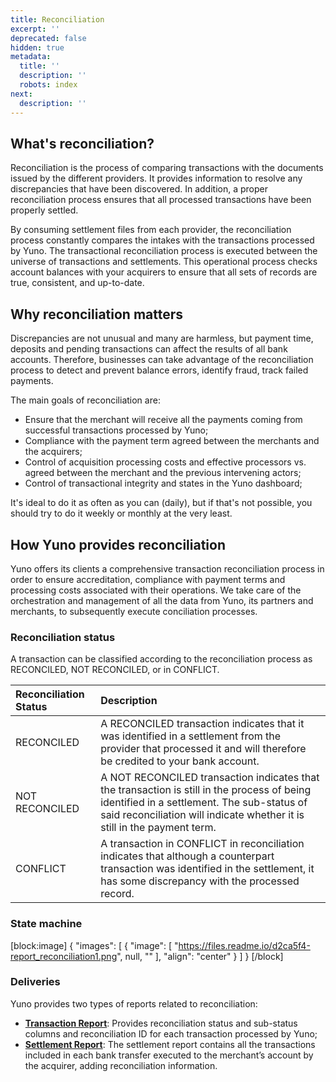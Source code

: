 ```yaml
---
title: Reconciliation
excerpt: ''
deprecated: false
hidden: true
metadata:
  title: ''
  description: ''
  robots: index
next:
  description: ''
---
```

## What's reconciliation?

Reconciliation is the process of comparing transactions with the documents issued by the different providers. It provides information to resolve any discrepancies that have been discovered. In addition, a proper reconciliation process ensures that all processed transactions have been properly settled.

By consuming settlement files from each provider, the reconciliation process constantly compares the intakes with the transactions processed by Yuno. The transactional reconciliation process is executed between the universe of transactions and settlements. This operational process checks account balances with your acquirers to ensure that all sets of records are true, consistent, and up-to-date. 

## Why reconciliation matters

Discrepancies are not unusual and many are harmless, but payment time, deposits and pending transactions can affect the results of all bank accounts. Therefore, businesses can take advantage of the reconciliation process to detect and prevent balance errors, identify fraud, track failed payments.

The main goals of reconciliation are:

- Ensure that the merchant will receive all the payments coming from successful transactions processed by Yuno;
- Compliance with the payment term agreed between the merchants and the acquirers;
- Control of acquisition processing costs and effective processors vs. agreed between the merchant and the previous intervening actors;
- Control of transactional integrity and states in the Yuno dashboard; 

It's ideal to do it as often as you can (daily), but if that's not possible, you should try to do it weekly or monthly at the very least.

## How Yuno provides reconciliation

Yuno offers its clients a comprehensive transaction reconciliation process in order to ensure accreditation, compliance with payment terms and processing costs associated with their operations. We take care of the orchestration and management of all the data from Yuno, its partners and merchants, to subsequently execute conciliation processes.

### Reconciliation status

A transaction can be classified according to the reconciliation process as RECONCILED, NOT RECONCILED, or in CONFLICT.

| Reconciliation Status | Description                                                                                                                                                                                                           |
| :-------------------- | :-------------------------------------------------------------------------------------------------------------------------------------------------------------------------------------------------------------------- |
| RECONCILED            | A RECONCILED transaction indicates that it was identified in a settlement from the provider that processed it and will therefore be credited to your bank account.                                                    |
| NOT RECONCILED        | A NOT RECONCILED transaction indicates that the transaction is still in the process of being identified in a settlement. The sub-status of said reconciliation will indicate whether it is still in the payment term. |
| CONFLICT              | A transaction in CONFLICT in reconciliation indicates that although a counterpart transaction was identified in the settlement, it has some discrepancy with the processed record.                                    |

### State machine

[block:image]
{
  "images": [
    {
      "image": [
        "https://files.readme.io/d2ca5f4-report_reconciliation1.png",
        null,
        ""
      ],
      "align": "center"
    }
  ]
}
[/block]

### Deliveries

Yuno provides two types of reports related to reconciliation:

- [**Transaction Report**](https://docs.y.uno/reference/reports-fields#transaction-report): Provides reconciliation status and sub-status columns and reconciliation ID for each transaction processed by Yuno;
- [**Settlement Report**](https://docs.y.uno/reference/reports-fields#settlement-report):  The settlement report contains all the transactions included in each bank transfer executed to the merchant’s account by the acquirer, adding reconciliation information.
